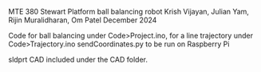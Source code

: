 MTE 380 Stewart Platform ball balancing robot
Krish Vijayan, Julian Yam, Rijin Muralidharan, Om Patel
December 2024

Code for ball balancing under Code>Project.ino, for a line trajectory under Code>Trajectory.ino
sendCoordinates.py to be run on Raspberry Pi

sldprt CAD included under the CAD folder.
